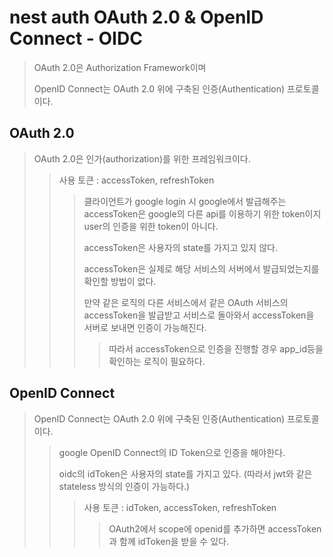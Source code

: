 # nest auth OAuth 2.0 & OpenID Connect - OIDC

> OAuth 2.0은 Authorization Framework이며
>
> OpenID Connect는 OAuth 2.0 위에 구축된 인증(Authentication) 프로토콜이다.

## OAuth 2.0

> OAuth 2.0은 인가(authorization)를 위한 프레임워크이다.
>
> > 사용 토큰 : accessToken, refreshToken
> >
> > > 클라이언트가 google login 시 google에서 발급해주는 accessToken은 google의 다른 api를 이용하기 위한 token이지 user의 인증을 위한 token이 아니다.
> > >
> > > accessToken은 사용자의 state를 가지고 있지 않다.
> > >
> > > accessToken은 실제로 해당 서비스의 서버에서 발급되었는지를 확인할 방법이 없다.
> > >
> > > 만약 같은 로직의 다른 서비스에서 같은 OAuth 서비스의 accessToken을 발급받고 서비스로 돌아와서 accessToken을 서버로 보내면 인증이 가능해진다.
> > >
> > > > 따라서 accessToken으로 인증을 진행할 경우 app_id등을 확인하는 로직이 필요하다.

## OpenID Connect

> OpenID Connect는 OAuth 2.0 위에 구축된 인증(Authentication) 프로토콜이다.
>
> > google OpenID Connect의 ID Token으로 인증을 해야한다.
> >
> > oidc의 idToken은 사용자의 state를 가지고 있다. (따라서 jwt와 같은 stateless 방식의 인증이 가능하다.)
> >
> > > 사용 토큰 : idToken, accessToken, refreshToken
> > >
> > > > OAuth2에서 scope에 openid를 추가하면 accessToken과 함께 idToken을 받을 수 있다.
